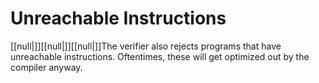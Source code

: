 # Unreachable Instructions

[[null|]][[null|]][[null|]]The verifier also rejects programs that have unreachable instructions. Oftentimes, these will get optimized out by the compiler anyway.
